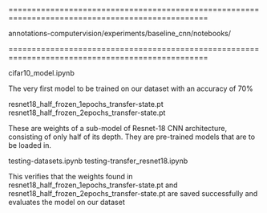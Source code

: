 =================================================================================================

annotations-computervision/experiments/baseline_cnn/notebooks/

=================================================================================================

cifar10_model.ipynb

The very first model to be trained on our dataset with an accuracy of 70%

resnet18_half_frozen_1epochs_transfer-state.pt
resnet18_half_frozen_2epochs_transfer-state.pt

These are weights of a sub-model of Resnet-18 CNN architecture, consisting of
only half of its depth. They are pre-trained models that are to be loaded in.

testing-datasets.ipynb
testing-transfer_resnet18.ipynb

This verifies that the weights found in 
resnet18_half_frozen_1epochs_transfer-state.pt and
resnet18_half_frozen_2epochs_transfer-state.pt are saved successfully
and evaluates the model on our dataset
